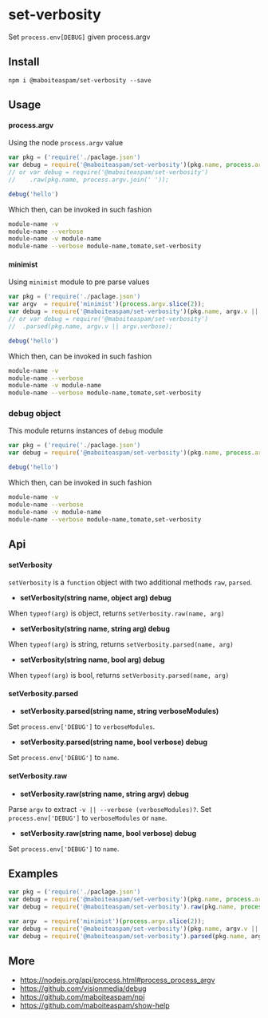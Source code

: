 # set-verbosity

Set `process.env[DEBUG]` given process.argv

## Install

    npm i @maboiteaspam/set-verbosity --save

## Usage

#### process.argv

Using the node `process.argv` value

```js
var pkg = ('require('./paclage.json')
var debug = require('@maboiteaspam/set-verbosity')(pkg.name, process.argv);
// or var debug = require('@maboiteaspam/set-verbosity')
//    .raw(pkg.name, process.argv.join(' '));

debug('hello')
```

Which then, can be invoked in such fashion
```sh
module-name -v
module-name --verbose
module-name -v module-name
module-name --verbose module-name,tomate,set-verbosity
```

#### minimist

Using `minimist` module to pre parse values

```js
var pkg = ('require('./paclage.json')
var argv  = require('minimist')(process.argv.slice(2));
var debug = require('@maboiteaspam/set-verbosity')(pkg.name, argv.v || argv.verbose);
// or var debug = require('@maboiteaspam/set-verbosity')
//  .parsed(pkg.name, argv.v || argv.verbose);

debug('hello')
```

Which then, can be invoked in such fashion
```sh
module-name -v
module-name --verbose
module-name -v module-name
module-name --verbose module-name,tomate,set-verbosity
```

### debug object

This module returns instances of `debug` module

```js
var pkg = ('require('./paclage.json')
var debug = require('@maboiteaspam/set-verbosity')(pkg.name, process.argv);

debug('hello')
```

Which then, can be invoked in such fashion
```sh
module-name -v
module-name --verbose
module-name -v module-name
module-name --verbose module-name,tomate,set-verbosity
```

## Api

#### setVerbosity

`setVerbosity` is a `function` object with two additional methods `raw`, `parsed`.

- __setVerbosity(string name, object arg) debug__

When `typeof(arg)` is object, returns `setVerbosity.raw(name, arg)`

- __setVerbosity(string name, string arg) debug__

When `typeof(arg)` is string, returns `setVerbosity.parsed(name, arg)`

- __setVerbosity(string name, bool arg) debug__

When `typeof(arg)` is bool, returns `setVerbosity.parsed(name, arg)`

#### setVerbosity.parsed

- __setVerbosity.parsed(string name, string verboseModules)__

Set `process.env['DEBUG']` to `verboseModules`.

- __setVerbosity.parsed(string name, bool verbose) debug__

Set `process.env['DEBUG']` to `name`.

#### setVerbosity.raw

- __setVerbosity.raw(string name, string argv) debug__

Parse `argv` to extract `-v || --verbose (verboseModules)?`.
Set `process.env['DEBUG']` to `verboseModules` or `name`.

- __setVerbosity.raw(string name, bool verbose) debug__

Set `process.env['DEBUG']` to `name`.


## Examples

```js
var pkg = ('require('./paclage.json')
var debug = require('@maboiteaspam/set-verbosity')(pkg.name, process.argv);
var debug = require('@maboiteaspam/set-verbosity').raw(pkg.name, process.argv);

var argv  = require('minimist')(process.argv.slice(2));
var debug = require('@maboiteaspam/set-verbosity')(pkg.name, argv.v || argv.verbose);
var debug = require('@maboiteaspam/set-verbosity').parsed(pkg.name, argv.v || argv.verbose);
```


## More

- https://nodejs.org/api/process.html#process_process_argv
- https://github.com/visionmedia/debug
- https://github.com/maboiteaspam/npi
- https://github.com/maboiteaspam/show-help
